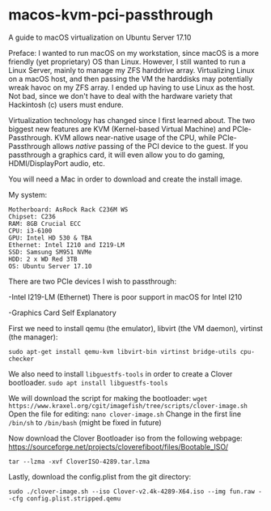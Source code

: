 # macos-kvm-pci-passthrough
A guide to macOS virtualization on Ubuntu Server 17.10

Preface: I wanted to run macOS on my workstation, since macOS is a more friendly (yet proprietary) OS than Linux. However, I still wanted to run a Linux Server, mainly to manage my ZFS harddrive array. Virtualizing Linux on a macOS host, and then passing the VM the harddisks may potentially wreak havoc on my ZFS array. I ended up having to use Linux as the host. Not bad, since we don't have to deal with the hardware variety that Hackintosh (c) users must endure.

Virtualization technology has changed since I first learned about. The two biggest new features are KVM (Kernel-based Virtual Machine) and PCIe-Passthrough. KVM allows near-native usage of the CPU, while PCIe-Passthrough allows *native* passing of the PCI device to the guest. If you passthrough a graphics card, it will even allow you to do gaming, HDMI/DisplayPort audio, etc. 

You will need a Mac in order to download and create the install image.


My system: 
```
Motherboard: AsRock Rack C236M WS
Chipset: C236
RAM: 8GB Crucial ECC
CPU: i3-6100
GPU: Intel HD 530 & TBA
Ethernet: Intel I210 and I219-LM
SSD: Samsung SM951 NVMe
HDD: 2 x WD Red 3TB
OS: Ubuntu Server 17.10
```
There are two PCIe devices I wish to passthrough:

-Intel I219-LM (Ethernet)
There is poor support in macOS for Intel I210

-Graphics Card
Self Explanatory


First we need to install qemu (the emulator), libvirt (the VM daemon), virtinst (the manager):
```sudo apt install qemu 
sudo apt-get install qemu-kvm libvirt-bin virtinst bridge-utils cpu-checker
```
We also need to install `libguestfs-tools` in order to create a Clover bootloader.
```sudo apt install libguestfs-tools```


We will download the script for making the bootloader:
`wget https://www.kraxel.org/cgit/imagefish/tree/scripts/clover-image.sh`
Open the file for editing:
```nano clover-image.sh```
Change in the first line `/bin/sh` to `/bin/bash` (might be fixed in future)

Now download the Clover Bootloader iso from the following webpage:
https://sourceforge.net/projects/cloverefiboot/files/Bootable_ISO/

```tar --lzma -xvf CloverISO-4289.tar.lzma```

Lastly, download the config.plist from the git directory:


```sudo ./clover-image.sh --iso Clover-v2.4k-4289-X64.iso --img fun.raw --cfg config.plist.stripped.qemu```



